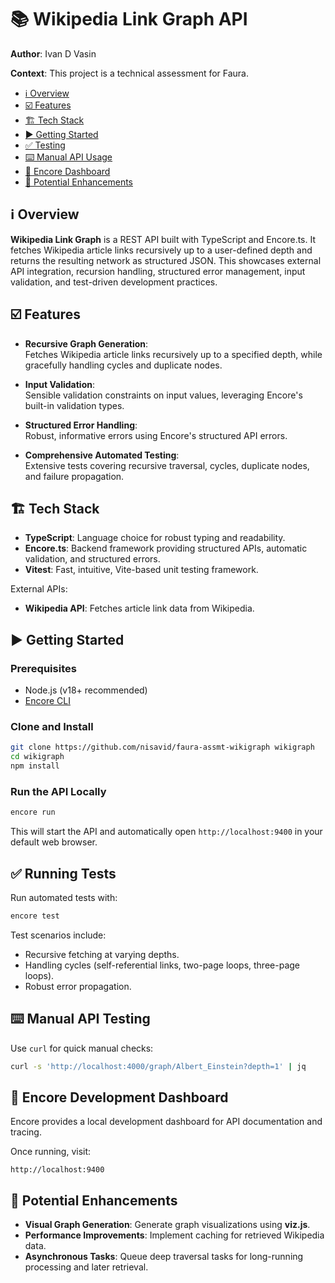 # 📚 Wikipedia Link Graph API

**Author**: Ivan D Vasin

**Context**: This project is a technical assessment for Faura.

<!--toc:start-->

- [ℹ️ Overview](#overview)
- [☑️ Features](#features)
- [🏗️ Tech Stack](#tech-stack)
- [▶️ Getting Started](#getting-started)
- [✅ Testing](#testing)
- [⌨️ Manual API Usage](#manual-testing)
- [🚦 Encore Dashboard](#encore-dashboard)
- [🚀 Potential Enhancements](#enhancements)

<!--toc:end-->

<a id="overview"></a>

## ℹ️ Overview

**Wikipedia Link Graph** is a REST API built with TypeScript and Encore.ts. It fetches Wikipedia article links recursively up to a user-defined depth and returns the resulting network as structured JSON. This showcases external API integration, recursion handling, structured error management, input validation, and test-driven development practices.

<a id="features"></a>

## ☑️ Features

- **Recursive Graph Generation**:  
  Fetches Wikipedia article links recursively up to a specified depth, while gracefully handling cycles and duplicate nodes.

- **Input Validation**:  
  Sensible validation constraints on input values, leveraging Encore's built-in validation types.

- **Structured Error Handling**:  
  Robust, informative errors using Encore's structured API errors.

- **Comprehensive Automated Testing**:  
  Extensive tests covering recursive traversal, cycles, duplicate nodes, and failure propagation.

<a id="tech-stack"></a>

## 🏗️ Tech Stack

- **TypeScript**: Language choice for robust typing and readability.
- **Encore.ts**: Backend framework providing structured APIs, automatic validation, and structured errors.
- **Vitest**: Fast, intuitive, Vite-based unit testing framework.

External APIs:

- **Wikipedia API**: Fetches article link data from Wikipedia.

<a id="getting-started"></a>

## ▶️ Getting Started

### Prerequisites

- Node.js (v18+ recommended)
- [Encore CLI](https://encore.dev/docs/ts/installation)

### Clone and Install

```sh
git clone https://github.com/nisavid/faura-assmt-wikigraph wikigraph
cd wikigraph
npm install
```

### Run the API Locally

```sh
encore run
```

This will start the API and automatically open `http://localhost:9400` in your default web browser.

<a id="testing"></a>

## ✅ Running Tests

Run automated tests with:

```sh
encore test
```

Test scenarios include:

- Recursive fetching at varying depths.
- Handling cycles (self-referential links, two-page loops, three-page loops).
- Robust error propagation.

<a id="manual-testing"></a>

## ⌨️ Manual API Testing

Use `curl` for quick manual checks:

```sh
curl -s 'http://localhost:4000/graph/Albert_Einstein?depth=1' | jq
```

<a id="encore-dashboard"></a>

## 🚦 Encore Development Dashboard

Encore provides a local development dashboard for API documentation and tracing.

Once running, visit:

```
http://localhost:9400
```

<a id="enhancements"></a>

## 🚀 Potential Enhancements

- **Visual Graph Generation**: Generate graph visualizations using **viz.js**.
- **Performance Improvements**: Implement caching for retrieved Wikipedia data.
- **Asynchronous Tasks**: Queue deep traversal tasks for long-running processing and later retrieval.
